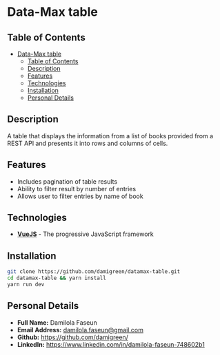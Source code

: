 # Data-Max table

## Table of Contents

- [Data-Max table](#data-max-table)
  - [Table of Contents](#table-of-contents)
  - [Description](#description)
  - [Features](#features)
  - [Technologies](#technologies)
  - [Installation](#installation)
  - [Personal Details](#personal-details)

## Description

A table that displays the information from a list of books provided from a REST API and presents it into rows and columns of cells.

## Features

- Includes pagination of table results
- Ability to filter result by number of entries
- Allows user to filter entries by name of book

## Technologies

- [**VueJS**](vuejs.org) - The progressive JavaScript framework

## Installation

```bash
git clone https://github.com/damigreen/datamax-table.git
cd datamax-table && yarn install
yarn run dev
```

## Personal Details

- **Full Name:** Damilola Faseun
- **Email Address:** damilola.faseun@gmail.com
- **Github:** <https://github.com/damigreen/>
- **LinkedIn:** <https://www.linkedin.com/in/damilola-faseun-748602b1>
